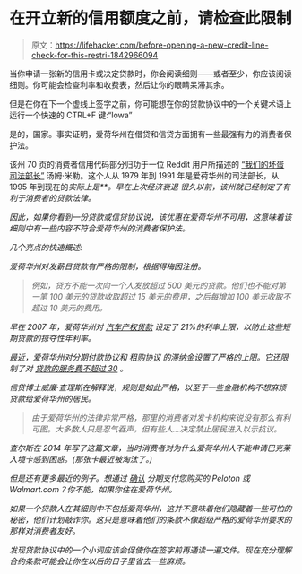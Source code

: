 # 在开立新的信用额度之前，请检查此限制

> 原文：<https://lifehacker.com/before-opening-a-new-credit-line-check-for-this-restri-1842966094>

当你申请一张新的信用卡或决定贷款时，你会阅读细则——或者至少，你应该阅读细则。你可能会检查利率和收费表，然后让你的眼睛呆滞其余。



但是在你在下一个虚线上签字之前，你可能想在你的贷款协议中的一个关键术语上运行一个快速的 CTRL+F 键:“Iowa”

是的，国家。事实证明，爱荷华州在借贷和信贷方面拥有一些最强有力的消费者保护法。

该州 70 页的消费者信用代码部分归功于一位 Reddit 用户所描述的 [“我们的坏蛋司法部长”](https://www.reddit.com/r/LifeProTips/comments/f931k4/lpt_if_a_credit_card_of_finance_offer_excludes/) 汤姆·米勒。这个人从 1979 年到 1991 年是爱荷华州的司法部长，从 1995 年到现在的*实际上是**。早在上次经济衰退 很久以前，该州就已经制定了有利于消费者的贷款法律。*

*因此，如果你看到一份贷款或信贷协议说，该优惠在爱荷华州不可用，这意味着该细则中有一些内容不符合爱荷华州的消费者保护法。*

*几个亮点的快速概述:*

*爱荷华州对发薪日贷款有严格的限制，根据得梅因注册。* 

> *例如，贷方不能一次向一个人发放超过 500 美元的贷款。他们也不能对第一笔 100 美元的贷款收取超过 15 美元的费用，之后每增加 100 美元收取不超过 10 美元的费用。*

*早在 2007 年，爱荷华州对 [汽车产权贷款](https://www.investopedia.com/articles/personal-finance/112814/top-alternatives-car-title-loans.asp) 设定了 21%的利率上限，以防止这些短期贷款的掠夺性年利率。* 

*最近，爱荷华州对分期付款协议和 [租购协议](https://twocents.lifehacker.com/should-you-lease-your-next-big-purchase-1842067415) 的滞纳金设置了严格的上限。它还限制了对 [贷款的服务费不超过 30](https://iowahouse.org/pdf/HF%20260_3_12_19_%20Finance%20Charges%20and%20Interest%20Rates%20Bill%20and%20Amendment%20Summary.pdf) 。* 

*信贷博士威廉·查理斯在解释说，规则是如此严格，以至于一些金融机构不想麻烦贷款给爱荷华州的居民。*

> *由于爱荷华州的法律非常严格，那里的消费者对发卡机构来说没有那么有利可图。大多数人只是忍气吞声，但有些人...决定禁止居民进入以示抗议。*

*查尔斯在 2014 年写了这篇文章，当时消费者对为什么爱荷华州人不能申请巴克莱入境卡感到困惑。(那张卡最近被淘汰了。)*

*但是还有更多最近的例子。想通过 [确认](https://docs.affirm.com/affirm-developers/docs/customer-facing-teams-faqs) 分期支付您购买的 Peloton 或 Walmart.com？你不能，如果你住在爱荷华州。*

*如果一个贷款人在其细则中不包括爱荷华州，这并不意味着他们隐藏着一些可怕的秘密，他们计划敲诈你。这只是意味着他们的条款不像超级严格的爱荷华州要求的那样对消费者友好。* 

*发现贷款协议中的一个小词应该会促使你在签字前再通读一遍文件。现在充分理解合约条款可能会让你在以后的日子里省去一些麻烦。*